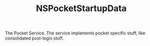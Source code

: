 ﻿---
uid: crmscript_ref_NSPocketStartupData
title: NSPocketStartupData
intellisense: Void.NSPocketStartupData
keywords: NSPocketStartupData
so.topic: reference
---

The Pocket Service. The service implements pocket specific stuff, like consolidated post-login stuff.
